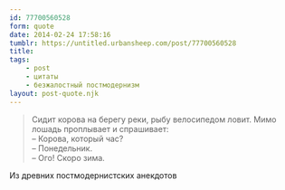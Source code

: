 ```yaml
---
id: 77700560528
form: quote
date: 2014-02-24 17:58:16
tumblr: https://untitled.urbansheep.com/post/77700560528
title: 
tags:
    - post
    - цитаты
    - безжалостный постмодернизм
layout: post-quote.njk
---
```


<blockquote>
Сидит корова на берегу реки, рыбу велосипедом ловит. Мимо лошадь проплывает и спрашивает:<br/>
– Корова, который час?<br/>
– Понедельник.<br/>
– Ого! Скоро зима.
</blockquote>

Из древних постмодернистских анекдотов
